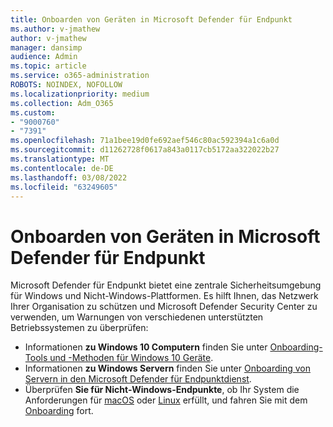 ```yaml
---
title: Onboarden von Geräten in Microsoft Defender für Endpunkt
ms.author: v-jmathew
author: v-jmathew
manager: dansimp
audience: Admin
ms.topic: article
ms.service: o365-administration
ROBOTS: NOINDEX, NOFOLLOW
ms.localizationpriority: medium
ms.collection: Adm_O365
ms.custom:
- "9000760"
- "7391"
ms.openlocfilehash: 71a1bee19d0fe692aef546c80ac592394a1c6a0d
ms.sourcegitcommit: d11262728f0617a843a0117cb5172aa322022b27
ms.translationtype: MT
ms.contentlocale: de-DE
ms.lasthandoff: 03/08/2022
ms.locfileid: "63249605"
---
```

# <a name="onboard-devices-to-microsoft-defender-for-endpoint"></a>Onboarden von Geräten in Microsoft Defender für Endpunkt

Microsoft Defender für Endpunkt bietet eine zentrale Sicherheitsumgebung für Windows und Nicht-Windows-Plattformen. Es hilft Ihnen, das Netzwerk Ihrer Organisation zu schützen und Microsoft Defender Security Center zu verwenden, um Warnungen von verschiedenen unterstützten Betriebssystemen zu überprüfen:

- Informationen **zu Windows 10 Computern** finden Sie unter [Onboarding-Tools und -Methoden für Windows 10 Geräte](https://go.microsoft.com/fwlink/?linkid=2143460).
- Informationen **zu Windows Servern** finden Sie unter [Onboarding von Servern in den Microsoft Defender für Endpunktdienst](https://go.microsoft.com/fwlink/?linkid=2143627).
- Überprüfen **Sie für Nicht-Windows-Endpunkte**, ob Ihr System die Anforderungen für [macOS](https://go.microsoft.com/fwlink/?linkid=2143461) oder [Linux](https://go.microsoft.com/fwlink/?linkid=2143462) erfüllt, und fahren Sie mit dem [Onboarding](https://go.microsoft.com/fwlink/?linkid=2143628) fort.
